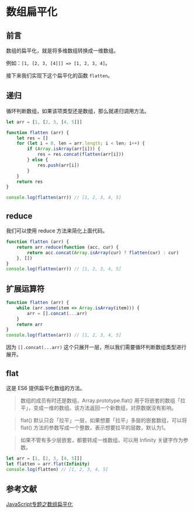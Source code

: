 # 数组扁平化

## 前言

数组的扁平化，就是将多维数组转换成一维数组。

例如：`[1, [2, 3, [4]]] => [1, 2, 3, 4]`。

接下来我们实现下这个扁平化的函数 `flatten`。

## 递归

循环判断数组，如果该项类型还是数组，那么就递归调用方法。
```js
let arr = [1, [2, 3, [4, 5]]]

function flatten (arr) {
    let res = []
    for (let i = 0, len = arr.length; i < len; i++) {
        if (Array.isArray(arr[i])) {
            res = res.concat(flatten(arr[i]))
        } else {
            res.push(arr[i])
        }
    }
    return res
}

console.log(flatten(arr)) // [1, 2, 3, 4, 5]
```

## reduce

我们可以使用 reduce 方法来简化上面代码。
```js
function flatten (arr) {
    return arr.reduce(function (acc, cur) {
        return acc.concat(Array.isArray(cur) ? flatten(cur) : cur)
    }, [])
}
console.log(flatten(arr)) // [1, 2, 3, 4, 5]
```

## 扩展运算符

```js
function flatten (arr) {
    while (arr.some(item => Array.isArray(item))) {
        arr = [].concat(...arr)
    }
    return arr
}
console.log(flatten(arr)) // [1, 2, 3, 4, 5]
```

因为 `[].concat(...arr)` 这个只展开一层，所以我们需要循环判断数组类型进行展开。

## flat

这是 ES6 提供扁平化数组的方法。

> 数组的成员有时还是数组，Array.prototype.flat() 用于将嵌套的数组「拉平」，变成一维的数组。该方法返回一个新数组，对原数据没有影响。

> flat() 默认只会「拉平」一层，如果想要「拉平」多层的嵌套数组，可以将 flat() 方法的参数写成一个整数，表示想要拉平的层数，默认为1。

> 如果不管有多少层嵌套，都要转成一维数组，可以用 Infinity 关键字作为参数。
```js
let arr = [1, [2, 3, [4, 5]]]
let flatten = arr.flat(Infinity)
console.log(flatten) // [1, 2, 3, 4, 5]
```


## 参考文献

[JavaScript专题之数组扁平化](https://github.com/mqyqingfeng/Blog/issues/36)
